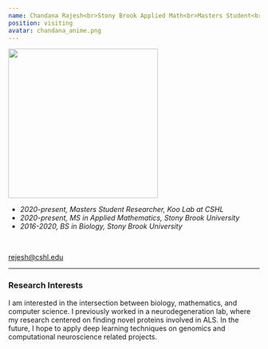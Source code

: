 ```yaml
---
name: Chandana Rajesh<br>Stony Brook Applied Math<br>Masters Student<br>Since 2021
position: visiting
avatar: chandana_anime.png
---
```


<img width="300" src="{{site.baseurl}}/images/people/{{page.avatar}}" data-action="zoom">
<br>

- _2020-present, Masters Student Researcher, Koo Lab at CSHL_ <br>
- _2020-present, MS in Applied Mathematics, Stony Brook University_ <br>
- _2016-2020, BS in Biology, Stony Brook University_ <br>
<br>

<a href="mailto:rejesh@cshl.edu"><i class="fa fa-envelope-o"></i> rejesh@cshl.edu</a><br>

<hr>

### Research Interests

I am interested in the intersection between biology, mathematics, and computer science. I previously worked in a neurodegeneration lab, where my research centered on finding novel proteins involved in ALS. In the future, I hope to apply deep learning techniques on genomics and computational neuroscience related projects.
<br>
<br>
<br>

&nbsp;
&nbsp;
&nbsp;
&nbsp;
&nbsp;
&nbsp;
&nbsp;
&nbsp;
&nbsp;
&nbsp;
&nbsp;
&nbsp;
&nbsp;
&nbsp;
&nbsp;
&nbsp;
&nbsp;
&nbsp;
&nbsp;
&nbsp;
&nbsp;
&nbsp;
&nbsp;
&nbsp;

